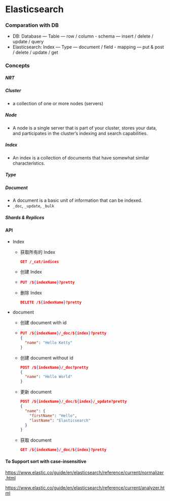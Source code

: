 # Elasticsearch

### Comparation with DB

- DB: Database — Table — row / column - schema —  insert / delete / update / query
- Elasticsearch: Index — Type — document / field - mapping — put & post / delete / update / get

### Concepts

##### NRT

##### Cluster

- a collection of one or more nodes (servers) 

##### Node

- A node is a single server that is part of your cluster, stores your data, and participates in the cluster’s indexing and search capabilities.

##### Index

- An index is a collection of documents that have somewhat similar characteristics.

  

##### Type

##### Document

- A document is a basic unit of information that can be indexed.
- `_doc`, `_update`, `_bulk`

##### Shards & Replices

#### API

- Index

  - 获取所有的 Index

    ```json
    GET /_cat/indices
    ```

  - 创建 Index

  - ```json
    PUT /${indexName}?pretty
    ```

  - 删除 Index

    ```json
    DELETE /${indexName}?pretty
    ```

    

- document

  - 创建 document with id

  - ```json
    PUT /${indexName}/_doc/${index}?pretty
    {
      "name": "Hello Ketty"
    }
    ```

  - 创建 document without id

    ```json
    POST /${indexName}/_doc?pretty
    {
      "name": "Hello World"
    }
    ```

  - 更新 document

    ```json
    POST /${indexName}/_doc/${index}/_update?pretty
    {
      "name": {
        "firstName": "Hello",
        "lastName": "Elasticsearch"
      }
    }
    ```

  - 获取 document

    ```json
    GET /${indexName}/_doc/${index}?pretty
    ```



#### To Support sort with case-insensitive

https://www.elastic.co/guide/en/elasticsearch/reference/current/normalizer.html

https://www.elastic.co/guide/en/elasticsearch/reference/current/analyzer.html

